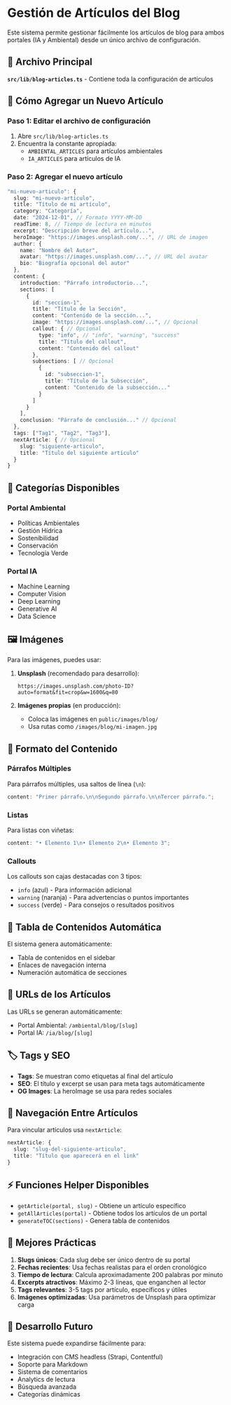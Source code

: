# Gestión de Artículos del Blog

Este sistema permite gestionar fácilmente los artículos de blog para ambos portales (IA y Ambiental) desde un único archivo de configuración.

## 📁 Archivo Principal

**`src/lib/blog-articles.ts`** - Contiene toda la configuración de artículos

## 🔧 Cómo Agregar un Nuevo Artículo

### Paso 1: Editar el archivo de configuración

1. Abre `src/lib/blog-articles.ts`
2. Encuentra la constante apropiada:
   - `AMBIENTAL_ARTICLES` para artículos ambientales
   - `IA_ARTICLES` para artículos de IA

### Paso 2: Agregar el nuevo artículo

```typescript
"mi-nuevo-articulo": {
  slug: "mi-nuevo-articulo",
  title: "Título de mi artículo",
  category: "Categoría",
  date: "2024-12-01", // Formato YYYY-MM-DD
  readTime: 8, // Tiempo de lectura en minutos
  excerpt: "Descripción breve del artículo...",
  heroImage: "https://images.unsplash.com/...", // URL de imagen
  author: {
    name: "Nombre del Autor",
    avatar: "https://images.unsplash.com/...", // URL del avatar
    bio: "Biografía opcional del autor"
  },
  content: {
    introduction: "Párrafo introductorio...",
    sections: [
      {
        id: "seccion-1",
        title: "Título de la Sección",
        content: "Contenido de la sección...",
        image: "https://images.unsplash.com/...", // Opcional
        callout: { // Opcional
          type: "info", // "info", "warning", "success"
          title: "Título del callout",
          content: "Contenido del callout"
        },
        subsections: [ // Opcional
          {
            id: "subseccion-1",
            title: "Título de la Subsección",
            content: "Contenido de la subsección..."
          }
        ]
      }
    ],
    conclusion: "Párrafo de conclusión..." // Opcional
  },
  tags: ["Tag1", "Tag2", "Tag3"],
  nextArticle: { // Opcional
    slug: "siguiente-articulo",
    title: "Título del siguiente artículo"
  }
}
```

## 🎨 Categorías Disponibles

### Portal Ambiental

- Políticas Ambientales
- Gestión Hídrica
- Sostenibilidad
- Conservación
- Tecnología Verde

### Portal IA

- Machine Learning
- Computer Vision
- Deep Learning
- Generative AI
- Data Science

## 🖼️ Imágenes

Para las imágenes, puedes usar:

1. **Unsplash** (recomendado para desarrollo):

   ```
   https://images.unsplash.com/photo-ID?auto=format&fit=crop&w=1600&q=80
   ```

2. **Imágenes propias** (en producción):
   - Coloca las imágenes en `public/images/blog/`
   - Usa rutas como `/images/blog/mi-imagen.jpg`

## 📝 Formato del Contenido

### Párrafos Múltiples

Para párrafos múltiples, usa saltos de línea (`\n`):

```typescript
content: "Primer párrafo.\n\nSegundo párrafo.\n\nTercer párrafo.";
```

### Listas

Para listas con viñetas:

```typescript
content: "• Elemento 1\n• Elemento 2\n• Elemento 3";
```

### Callouts

Los callouts son cajas destacadas con 3 tipos:

- `info` (azul) - Para información adicional
- `warning` (naranja) - Para advertencias o puntos importantes
- `success` (verde) - Para consejos o resultados positivos

## 🔄 Tabla de Contenidos Automática

El sistema genera automáticamente:

- Tabla de contenidos en el sidebar
- Enlaces de navegación interna
- Numeración automática de secciones

## 📱 URLs de los Artículos

Las URLs se generan automáticamente:

- Portal Ambiental: `/ambiental/blog/[slug]`
- Portal IA: `/ia/blog/[slug]`

## 🏷️ Tags y SEO

- **Tags**: Se muestran como etiquetas al final del artículo
- **SEO**: El título y excerpt se usan para meta tags automáticamente
- **OG Images**: La heroImage se usa para redes sociales

## 🔗 Navegación Entre Artículos

Para vincular artículos usa `nextArticle`:

```typescript
nextArticle: {
  slug: "slug-del-siguiente-articulo",
  title: "Título que aparecerá en el link"
}
```

## ⚡ Funciones Helper Disponibles

- `getArticle(portal, slug)` - Obtiene un artículo específico
- `getAllArticles(portal)` - Obtiene todos los artículos de un portal
- `generateTOC(sections)` - Genera tabla de contenidos

## 🎯 Mejores Prácticas

1. **Slugs únicos**: Cada slug debe ser único dentro de su portal
2. **Fechas recientes**: Usa fechas realistas para el orden cronológico
3. **Tiempo de lectura**: Calcula aproximadamente 200 palabras por minuto
4. **Excerpts atractivos**: Máximo 2-3 líneas, que enganchen al lector
5. **Tags relevantes**: 3-5 tags por artículo, específicos y útiles
6. **Imágenes optimizadas**: Usa parámetros de Unsplash para optimizar carga

## 🚀 Desarrollo Futuro

Este sistema puede expandirse fácilmente para:

- Integración con CMS headless (Strapi, Contentful)
- Soporte para Markdown
- Sistema de comentarios
- Analytics de lectura
- Búsqueda avanzada
- Categorías dinámicas
